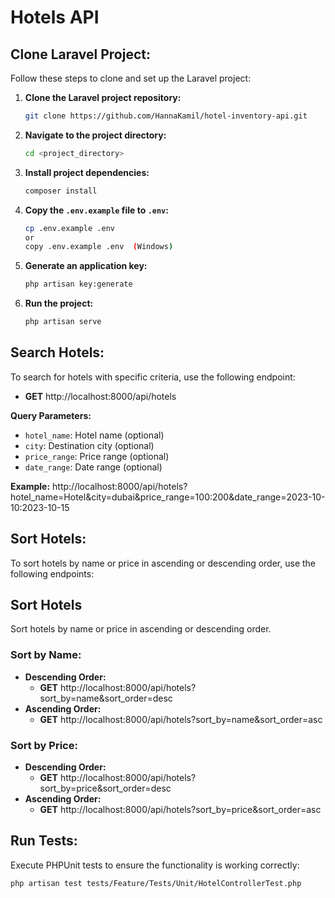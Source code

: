  
# Hotels API

## Clone Laravel Project:

Follow these steps to clone and set up the Laravel project:

1. **Clone the Laravel project repository:**
   ```bash
   git clone https://github.com/HannaKamil/hotel-inventory-api.git
   ```

2. **Navigate to the project directory:**
   ```bash
   cd <project_directory>
   ```

3. **Install project dependencies:**
   ```bash
   composer install
   ```

4. **Copy the `.env.example` file to `.env`:**
   ```bash
   cp .env.example .env
   or
   copy .env.example .env  (Windows)
   ```

5. **Generate an application key:**
   ```bash
   php artisan key:generate
   ```

5. **Run the project:**
   ```bash
   php artisan serve
   ```

## Search Hotels:

To search for hotels with specific criteria, use the following endpoint:

- **GET** http://localhost:8000/api/hotels

**Query Parameters:**
- `hotel_name`: Hotel name (optional)
- `city`: Destination city (optional)
- `price_range`: Price range (optional)
- `date_range`: Date range (optional)


**Example:**
http://localhost:8000/api/hotels?hotel_name=Hotel&city=dubai&price_range=100:200&date_range=2023-10-10:2023-10-15

## Sort Hotels:

To sort hotels by name or price in ascending or descending order, use the following endpoints:

## Sort Hotels

Sort hotels by name or price in ascending or descending order.

### Sort by Name:

- **Descending Order:**
    - **GET** http://localhost:8000/api/hotels?sort_by=name&sort_order=desc
- **Ascending Order:**
    - **GET** http://localhost:8000/api/hotels?sort_by=name&sort_order=asc

### Sort by Price:

- **Descending Order:**
    - **GET** http://localhost:8000/api/hotels?sort_by=price&sort_order=desc
- **Ascending Order:**
    - **GET** http://localhost:8000/api/hotels?sort_by=price&sort_order=asc


## Run Tests:

Execute PHPUnit tests to ensure the functionality is working correctly:
```bash
php artisan test tests/Feature/Tests/Unit/HotelControllerTest.php
```
